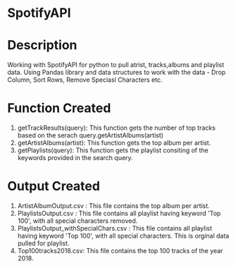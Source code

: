 # SpotifyAPI

# Description
Working with SpotifyAPI for python to pull atrist, tracks,albums and playlist data. Using Pandas library and data structures to work with the data - Drop Column, Sort Rows, Remove Speciasl Characters etc.

# Function Created
1. getTrackResults(query): This function gets the number of top tracks based on the serach query.getArtistAlbums(artist)
2. getArtistAlbums(artist): This function gets the top album per artist.
3. getPlaylists(query): This function gets the playlist consiting of the keywords provided in the search query.

# Output Created
1. ArtistAlbumOutput.csv : This file contains the top album per artist.
2. PlaylistsOutput.csv : This file contains all playlist having keyword  'Top 100', with all special characters removed.
3. PlaylistsOutput_withSpecialChars.csv : This file contains all playlist having keyword  'Top 100', with all special characters. This is orginal data pulled for playlist.
4. Top100tracks2018.csv: This file contains the top 100 tracks of the year 2018.
